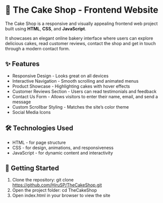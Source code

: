 # 🍰 The Cake Shop - Frontend Website
The Cake Shop is a responsive and visually appealing frontend web project built using **HTML**, **CSS**, and **JavaScript**.

It showcases an elegant online bakery interface where users can explore delicious cakes,  read customer reviews, contact the shop and get in touch through a modern contact form.

## ✨ Features
- Responsive Design - Looks great on all devices
- Interactive Navigation - Smooth scrolling and animated menus
- Product Showcase - Highlighting cakes with hover effects
- Customer Reviews Section - Users can read testimonials and feedback
- Contact Us Form - Allows visitors to enter their name, email, and send a message
- Custom Scrollbar Styling - Matches the site’s color theme
- Social Media Icons

## 🛠️ Technologies Used
- HTML - for page structure
- CSS - for design, animations, and responsiveness
- JavaScript - for dynamic content and interactivity

## 🚀 Getting Started
1. Clone the repository: git clone https://github.com/HiruSP/TheCakeShop.git
2. Open the project folder: cd TheCakeShop
3. Open index.html in your browser to view the site
